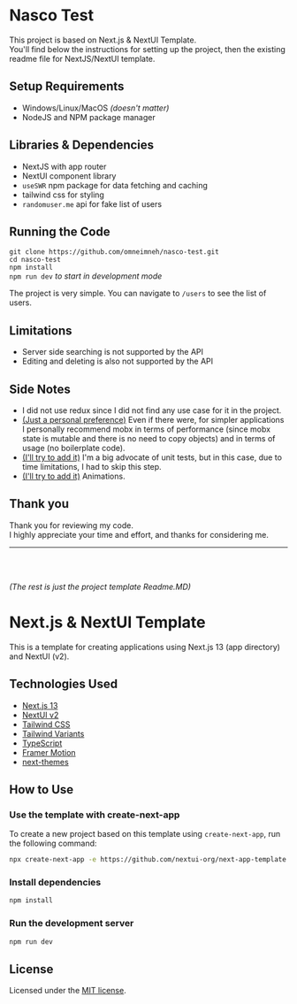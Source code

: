 # Nasco Test
This project is based on Next.js & NextUI Template.\
You'll find below the instructions for setting up the project, then the existing readme file for NextJS/NextUI template.

## Setup Requirements
- Windows/Linux/MacOS *(doesn't matter)*
- NodeJS and NPM package manager

## Libraries & Dependencies
- NextJS with app router
- NextUI component library
- `useSWR` npm package for data fetching and caching
- tailwind css for styling
- `randomuser.me` api for fake list of users

## Running the Code

`git clone https://github.com/omneimneh/nasco-test.git` \
`cd nasco-test` \
`npm install` \
`npm run dev` *to start in development mode*

The project is very simple. You can navigate to `/users` to see the list of users.

## Limitations
- Server side searching is not supported by the API
- Editing and deleting is also not supported by the API

## Side Notes
- I did not use redux since I did not find any use case for it in the project.
- <ins>(Just a personal preference)</ins> Even if there were, for simpler applications I personally recommend mobx in terms of performance (since mobx state is mutable and there is no need to copy objects) and in terms of usage (no boilerplate code).
- <ins>(I'll try to add it)</ins> I'm a big advocate of unit tests, but in this case, due to time limitations, I had to skip this step.
- <ins>(I'll try to add it)</ins> Animations.

## Thank you

Thank you for reviewing my code. \
I highly appreciate your time and effort, and thanks for considering me.


---

<br>
<br>


*(The rest is just the project template Readme.MD)*

# Next.js & NextUI Template

This is a template for creating applications using Next.js 13 (app directory) and NextUI (v2).

## Technologies Used

- [Next.js 13](https://nextjs.org/docs/getting-started)
- [NextUI v2](https://nextui.org/)
- [Tailwind CSS](https://tailwindcss.com/)
- [Tailwind Variants](https://tailwind-variants.org)
- [TypeScript](https://www.typescriptlang.org/)
- [Framer Motion](https://www.framer.com/motion/)
- [next-themes](https://github.com/pacocoursey/next-themes)

## How to Use


### Use the template with create-next-app

To create a new project based on this template using `create-next-app`, run the following command:

```bash
npx create-next-app -e https://github.com/nextui-org/next-app-template
```

### Install dependencies

```bash
npm install
```

### Run the development server

```bash
npm run dev
```

## License

Licensed under the [MIT license](https://github.com/nextui-org/next-app-template/blob/main/LICENSE).